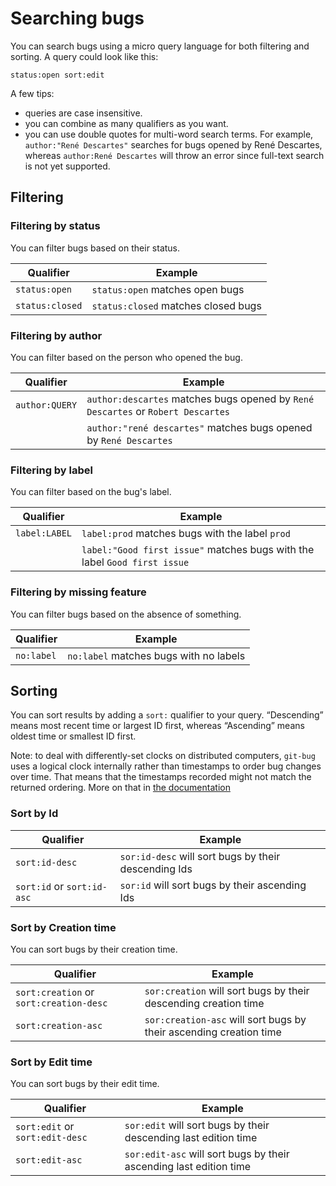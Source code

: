 # Searching bugs

You can search bugs using a micro query language for both filtering and sorting. A query could look like this:

```
status:open sort:edit
```

A few tips:

- queries are case insensitive.
- you can combine as many qualifiers as you want.
- you can use double quotes for multi-word search terms. For example, `author:"René Descartes"` searches for bugs opened by René Descartes, whereas `author:René Descartes` will throw an error since full-text search is not yet supported.


## Filtering

### Filtering by status

You can filter bugs based on their status.

| Qualifier       | Example                             |
| ---             | ---                                 |
| `status:open`   | `status:open` matches open bugs     |
| `status:closed` | `status:closed` matches closed bugs |

### Filtering by author

You can filter based on the person who opened the bug.

| Qualifier      | Example                                                                          |
| ---            | ---                                                                              |
| `author:QUERY` | `author:descartes` matches bugs opened by `René Descartes` or `Robert Descartes` |
|                | `author:"rené descartes"` matches bugs opened by `René Descartes`                |

### Filtering by label

You can filter based on the bug's label.

| Qualifier     | Example                                                                   |
| ---           | ---                                                                       |
| `label:LABEL` | `label:prod` matches bugs with the label `prod`                           |
|               | `label:"Good first issue"` matches bugs with the label `Good first issue` |

### Filtering by missing feature

You can filter bugs based on the absence of something.

| Qualifier  | Example                                |
| ---        | ---                                    |
| `no:label` | `no:label` matches bugs with no labels |

## Sorting

You can sort results by adding a `sort:` qualifier to your query. “Descending” means most recent time or largest ID first, whereas “Ascending” means oldest time or smallest ID first.

Note: to deal with differently-set clocks on distributed computers, `git-bug` uses a logical clock internally rather than timestamps to order bug changes over time. That means that the timestamps recorded might not match the returned ordering. More on that in [the documentation](model.md#you-cant-rely-on-the-time-provided-by-other-people-their-clock-might-by-off-for-anything-other-than-just-display)

### Sort by Id

| Qualifier                  | Example                                              |
| ---                        | ---                                                  |
| `sort:id-desc`             | `sor:id-desc` will sort bugs by their descending Ids |
| `sort:id` or `sort:id-asc` | `sor:id` will sort bugs by their ascending Ids       |

### Sort by Creation time

You can sort bugs by their creation time.

| Qualifier                               | Example                                                            |
| ---                                     | ---                                                                |
| `sort:creation` or `sort:creation-desc` | `sor:creation` will sort bugs by their descending creation time    |
| `sort:creation-asc`                     | `sor:creation-asc` will sort bugs by their ascending creation time |

### Sort by Edit time

You can sort bugs by their edit time.

| Qualifier                       | Example                                                            |
| ---                             | ---                                                                |
| `sort:edit` or `sort:edit-desc` | `sor:edit` will sort bugs by their descending last edition time    |
| `sort:edit-asc`                 | `sor:edit-asc` will sort bugs by their ascending last edition time |
